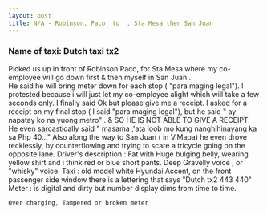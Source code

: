 ```yaml
---
layout: post
title: N/A - Robinson, Paco  to  , Sta Mesa then San Juan
---
```


### Name of taxi: Dutch taxi tx2

Picked us up in front of Robinson Paco, for Sta Mesa where my co-employee will go down first & then myself in San Juan .  
He  said he will bring meter down for each stop ( "para  maging legal").
I protested  because  i will just let my co-employee  alight which will take a few seconds only.  I finally  said Ok but please give me a receipt.
I asked for a receipt on my final  stop ( I said "para maging legal"),  but he  said " ay napatay ko na yuong metro" . & SO HE IS NOT ABLE TO GIVE A RECEIPT.
 He even sarcastically said " masama ,'ata loob mo kung nanghihinayang  ka  sa  Php 40..."
Also along the way to San Juan    ( in V.Mapa) he even drove recklessly, by counterflowing and    trying  to scare a   tricycle going  on the opposite lane.
Driver's description : Fat with Huge bulging  belly, wearing  yellow shirt and  i think red or blue short pants. Deep Gravelly voice , or  "whisky" voice.
Taxi : old model white Hyundai Accent, on the front  passenger side window  there is a  lettering that says "Dutch tx2    443 440"  
Meter : is digital and dirty but number display dims from time to time.

```Over charging, Tampered or broken meter```
